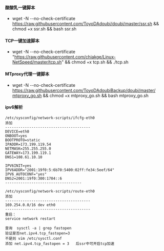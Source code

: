 ####    酸酸乳一键脚本
-   wget -N --no-check-certificate https://raw.githubusercontent.com/ToyoDAdoubi/doubi/master/ssr.sh && chmod +x ssr.sh && bash ssr.sh

####    TCP一键加速脚本
-   wget -N --no-check-certificate "https://raw.githubusercontent.com/chiakge/Linux-NetSpeed/master/tcp.sh" && chmod +x tcp.sh && ./tcp.sh

####    MTproxy代理一键脚本
-   wget -N --no-check-certificate https://raw.githubusercontent.com/ToyoDAdoubiBackup/doubi/master/mtproxy_go.sh && chmod +x mtproxy_go.sh && bash mtproxy_go.sh

####    ipv6解析
~~~text
/etc/sysconfig/network-scripts/ifcfg-eth0
添加
---------------------------------------
DEVICE=eth0
ONBOOT=yes
BOOTPROTO=static
IPADDR=173.199.119.54
NETMASK=255.255.255.0
GATEWAY=173.199.119.1
DNS1=108.61.10.10

IPV6INIT=yes
IPV6ADDR="2001:19f0:5:6b70:5400:02ff:fe34:5eef/64"
IPV6_AUTOCONF="yes"
DNS2=2001:19f0:300:1704::6
-----------------------------------

/etc/sysconfig/network-scripts/route-eth0
添加
---------------------------------------
169.254.0.0/16 dev eth0
---------------------------------------
重启：
service network restart

查询  sysctl -a | grep fastopen
验证是否net.ipv4.tcp_fastopen=3
不是则 vim /etc/sysctl.conf
添加 net.ipv4.tcp_fastopen = 3   后ssr中可开启tcp加速
~~~

